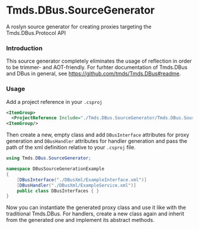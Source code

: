 # Tmds.DBus.SourceGenerator
A roslyn source generator for creating proxies targeting the Tmds.DBus.Protocol API

### Introduction
This source generator completely eliminates the usage of reflection in order to be trimmer- and AOT-friendly.
For furhter documentation of Tmds.DBus and DBus in general, see https://github.com/tmds/Tmds.DBus#readme.

### Usage
Add a project reference in your `.csproj`
```xml
<ItemGroup>
  <ProjectReference Include="./Tmds.DBus.SourceGenerator/Tmds.DBus.SourceGenerator/Tmds.DBus.SourceGenerator.csproj" OutputItemType="Analyzer" ReferenceOutputAssembly="false" />
<ItemGroup/>
```


Then create a new, empty class and add `DBusInterface` attributes for proxy generation and `DBusHandler` attributes for handler generation and pass the path of the xml definition relative to your `.csproj` file.

```cs
using Tmds.DBus.SourceGenerator;

namespace DBusSourceGenerationExample
{
    [DBusInterface("./DBusXml/ExampleInterface.xml")]
    [DBusHandler("./DBusXml/ExampleService.xml")]
    public class DBusInterfaces { }
}
```

Now you can instantiate the generated proxy class and use it like with the traditional Tmds.DBus.
For handlers, create a new class again and inherit from the generated one and implement its abstract methods.
